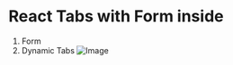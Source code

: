 # React Tabs with Form inside 
1) Form
2) Dynamic Tabs
![Image](https://github.com/user-attachments/assets/01548ad5-4d7f-41f5-be5a-d318ad5c2f4a)


